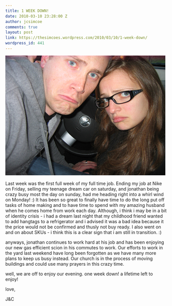```yaml
---
title: 1 WEEK DOWN!
date: 2010-03-10 23:28:00 Z
author: jcsimcoe
comments: true
layout: post
link: https://thesimcoes.wordpress.com/2010/03/10/1-week-down/
wordpress_id: 441
---
```


![](/public/assets/tumblr_l022k7oA671qb8l8q.jpg)

Last week was the first full week of my full time job. Ending my job at Nike on Friday, selling my teenage dream car on saturday, and jonathan being crazy busy most the day on sunday, had me heading right into a whirl wind on Monday! :) It has been so great to finally have time to do the long put off tasks of home making and to have time to spend with my amazing husband when he comes home from work each day. Although, i think i may be in a bit of identity crisis - i had a dream last night that my childhood friend wanted to add hangtags to a refrigerator and i advised it was a bad idea because it the price would not be confirmed and thusly not buy ready. I also went on and on about SKUs - i think this is a clear sign that i am still in transition. :)

anyways, jonathan continues to work hard at his job and has been enjoying our new gas efficient scion in his commutes to work. Our efforts to work in the yard last weekend have long been forgotten as we have many more plans to keep us busy instead. Our church is in the process of moving buildings and could use many prayers in this crazy time.

well, we are off to enjoy our evening. one week down! a lifetime left to enjoy!

love,

J&C

